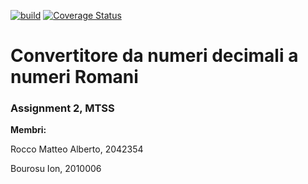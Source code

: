 
[![build](https://github.com/matteorocco27/assi2/actions/workflows/build.yml/badge.svg?branch=main)](https://github.com/matteorocco27/assi2/actions/workflows/build.yml)
[![Coverage Status](https://coveralls.io/repos/github/matteorocco27/assi2/badge.svg)](https://coveralls.io/github/matteorocco27/assi2?branch=main)

<h1>Convertitore da numeri decimali a numeri Romani</h1>
<h3>Assignment 2, MTSS</h3>

**Membri:**  

Rocco Matteo Alberto, 2042354  

Bourosu Ion, 2010006
